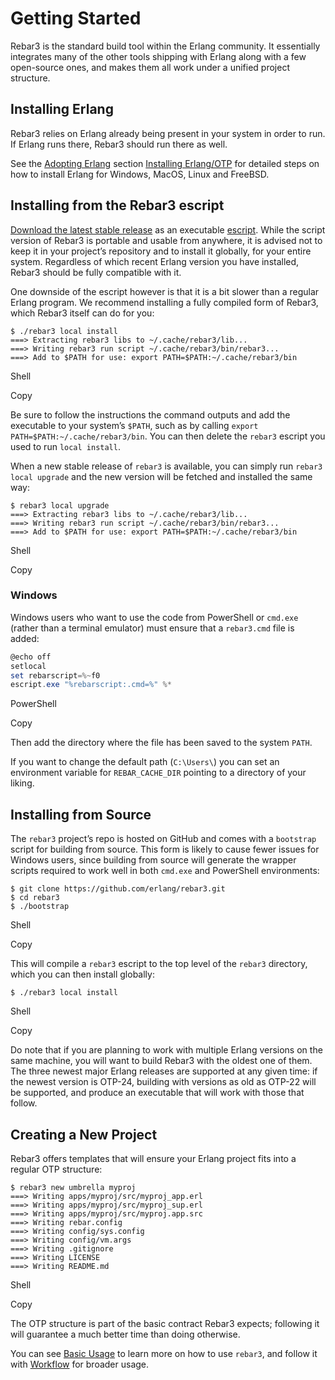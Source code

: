 # Getting Started

Rebar3 is the standard build tool within the Erlang community. It essentially integrates many of the other tools shipping with Erlang along with a few open-source ones, and makes them all work under a unified project structure.

## Installing Erlang

Rebar3 relies on Erlang already being present in your system in order to run. If Erlang runs there, Rebar3 should run there as well.

See the [Adopting Erlang](https://adoptingerlang.org/) section [Installing Erlang/OTP](https://adoptingerlang.org/docs/development/setup/#installing-erlang-otp) for detailed steps on how to install Erlang for Windows, MacOS, Linux and FreeBSD.

## Installing from the Rebar3 escript

[Download the latest stable release](https://s3.amazonaws.com/rebar3/rebar3) as an executable [escript](https://erlang.org/doc/man/escript.html). While the script version of Rebar3 is portable and usable from anywhere, it is advised not to keep it in your project’s repository and to install it globally, for your entire system. Regardless of which recent Erlang version you have installed, Rebar3 should be fully compatible with it.

One downside of the escript however is that it is a bit slower than a regular Erlang program. We recommend installing a fully compiled form of Rebar3, which Rebar3 itself can do for you:

```shell
$ ./rebar3 local install
===> Extracting rebar3 libs to ~/.cache/rebar3/lib...
===> Writing rebar3 run script ~/.cache/rebar3/bin/rebar3...
===> Add to $PATH for use: export PATH=$PATH:~/.cache/rebar3/bin
```

Shell

Copy

Be sure to follow the instructions the command outputs and add the executable to your system’s `$PATH`, such as by calling `export PATH=$PATH:~/.cache/rebar3/bin`. You can then delete the `rebar3` escript you used to run `local install`.

When a new stable release of `rebar3` is available, you can simply run `rebar3 local upgrade` and the new version will be fetched and installed the same way:

```shell
$ rebar3 local upgrade
===> Extracting rebar3 libs to ~/.cache/rebar3/lib...
===> Writing rebar3 run script ~/.cache/rebar3/bin/rebar3...
===> Add to $PATH for use: export PATH=$PATH:~/.cache/rebar3/bin
```

Shell

Copy

### Windows

Windows users who want to use the code from PowerShell or `cmd.exe` (rather than a terminal emulator) must ensure that a `rebar3.cmd` file is added:

```powershell
@echo off
setlocal
set rebarscript=%~f0
escript.exe "%rebarscript:.cmd=%" %*
```

PowerShell

Copy

Then add the directory where the file has been saved to the system `PATH`.

If you want to change the default path (`C:\Users\`) you can set an environment variable for `REBAR_CACHE_DIR` pointing to a directory of your liking.

## Installing from Source

The `rebar3` project’s repo is hosted on GitHub and comes with a `bootstrap` script for building from source. This form is likely to cause fewer issues for Windows users, since building from source will generate the wrapper scripts required to work well in both `cmd.exe` and PowerShell environments:

```shell
$ git clone https://github.com/erlang/rebar3.git
$ cd rebar3
$ ./bootstrap
```

Shell

Copy

This will compile a `rebar3` escript to the top level of the `rebar3` directory, which you can then install globally:

```shell
$ ./rebar3 local install
```

Shell

Copy

Do note that if you are planning to work with multiple Erlang versions on the same machine, you will want to build Rebar3 with the oldest one of them. The three newest major Erlang releases are supported at any given time: if the newest version is OTP-24, building with versions as old as OTP-22 will be supported, and produce an executable that will work with those that follow.

## Creating a New Project[ ](http://rebar3.org/docs/getting-started/#creating-a-new-project)

Rebar3 offers templates that will ensure your Erlang project fits into a regular OTP structure:

```shell
$ rebar3 new umbrella myproj
===> Writing apps/myproj/src/myproj_app.erl
===> Writing apps/myproj/src/myproj_sup.erl
===> Writing apps/myproj/src/myproj.app.src
===> Writing rebar.config
===> Writing config/sys.config
===> Writing config/vm.args
===> Writing .gitignore
===> Writing LICENSE
===> Writing README.md
```

Shell

Copy

The OTP structure is part of the basic contract Rebar3 expects; following it will guarantee a much better time than doing otherwise.

You can see [Basic Usage](http://rebar3.org/docs/basic_usage) to learn more on how to use `rebar3`, and follow it with [Workflow](http://rebar3.org/docs/workflow/) for broader usage.